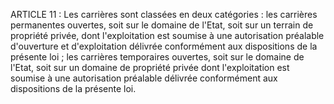 ARTICLE 11 : Les carrières sont classées en deux catégories :
les carrières permanentes ouvertes, soit sur le domaine de l'Etat,
soit sur un terrain de propriété privée, dont l'exploitation est
soumise à une autorisation préalable d'ouverture et d'exploitation
délivrée conformément aux dispositions de la présente loi ;
les carrières temporaires ouvertes, soit sur le domaine de l'Etat,
soit sur un domaine de propriété privée dont l'exploitation est
soumise à une autorisation préalable délivrée conformément aux
dispositions de la présente loi.